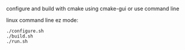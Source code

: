 
configure and build with cmake using cmake-gui or use command line


linux command line ez mode:

    ./configure.sh
    ./build.sh
    ./run.sh